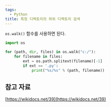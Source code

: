 ```yaml
---
tags:
  - Python
title: 특정 디렉토리의 하위 디렉토리 검색
---
```


`os.walk()` 함수를 사용하면 된다.

```python
import os

for (path, dir, files) in os.walk("c:/"):
    for filename in files:
        ext = os.path.splitext(filename)[-1]
        if ext == '.py':
            print("%s/%s" % (path, filename))
```

## 참고 자료

[https://wikidocs.net/39](https://wikidocs.net/39)
